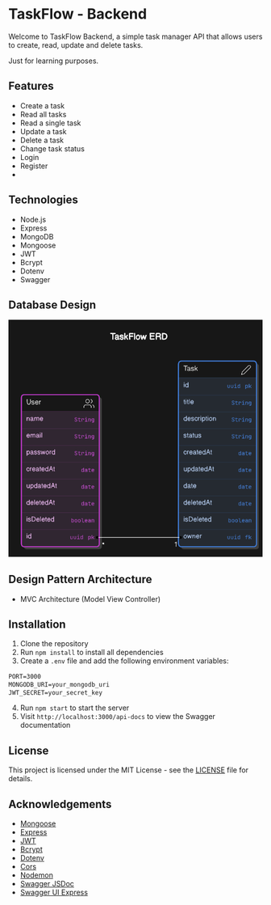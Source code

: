 # TaskFlow - Backend
Welcome to TaskFlow Backend, a simple task manager API that allows users to create, read, update and delete tasks.

Just for learning purposes.

## Features
- Create a task
- Read all tasks
- Read a single task
- Update a task
- Delete a task
- Change task status
- Login
- Register
- 

## Technologies
- Node.js
- Express
- MongoDB
- Mongoose
- JWT
- Bcrypt
- Dotenv
- Swagger

## Database Design

![Database Entity Diagram](./assets/TaskFlow-ERD.png)

## Design Pattern Architecture

- MVC Architecture (Model View Controller)

## Installation
1. Clone the repository
2. Run `npm install` to install all dependencies
3. Create a `.env` file and add the following environment variables:
```
PORT=3000
MONGODB_URI=your_mongodb_uri
JWT_SECRET=your_secret_key
```
4. Run `npm start` to start the server
5. Visit `http://localhost:3000/api-docs` to view the Swagger documentation

## License

This project is licensed under the MIT License - see the [LICENSE](LICENSE) file for details.

## Acknowledgements

- [Mongoose](https://www.npmjs.com/package/mongoose)
- [Express](https://www.npmjs.com/package/express)
- [JWT](https://www.npmjs.com/package/jsonwebtoken)
- [Bcrypt](https://www.npmjs.com/package/bcrypt)
- [Dotenv](https://www.npmjs.com/package/dotenv)
- [Cors](https://www.npmjs.com/package/cors)
- [Nodemon](https://www.npmjs.com/package/nodemon)
- [Swagger JSDoc](https://www.npmjs.com/package/swagger-jsdoc)
- [Swagger UI Express](https://www.npmjs.com/package/swagger-ui-express)
